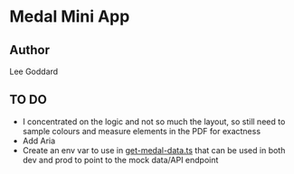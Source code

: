 # Medal Mini App

## Author

Lee Goddard

## TO DO 

* I concentrated on the logic and not so much the layout, so still need to sample colours and measure elements in the PDF for exactness
* Add Aria 
* Create an env var to use in [get-medal-data.ts](./src/lib/get-medal-data.ts) that can be used in both dev and prod to point to the mock data/API endpoint